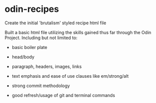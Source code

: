# odin-recipes
Create the initial 'brutalism' styled recipe html file

Built a basic html file utilizing the skills gained
thus far through the Odin Project. Including but not
limited to:

- basic boiler plate

- head/body 

- paragraph, headers, images, links

- text emphasis and ease of use clauses like em/strong/alt

- strong commit methodology

- good refresh/usage of git and terminal commands